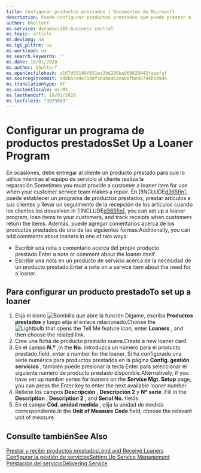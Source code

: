 ```yaml
---
title: Configurar productos prestados | Documentos de Microsoft
description: Puede configurar productos prestados que puede prestar a los clientes para reemplazar productos de servicio mientras están en servicio.
author: bholtorf
ms.service: dynamics365-business-central
ms.topic: article
ms.devlang: na
ms.tgt_pltfrm: na
ms.workload: na
ms.search.keywords: ''
ms.date: 10/01/2020
ms.author: bholtorf
ms.openlocfilehash: d167d55196f651ea3b6286ba969829042fabefaf
ms.sourcegitcommit: ddbb5cede750df1baba4b3eab8fbed6744b5b9d6
ms.translationtype: HT
ms.contentlocale: es-MX
ms.lasthandoff: 10/01/2020
ms.locfileid: "3925883"
---
```

# <a name="set-up-a-loaner-program"></a><span data-ttu-id="b24f0-103">Configurar un programa de productos prestados</span><span class="sxs-lookup"><span data-stu-id="b24f0-103">Set Up a Loaner Program</span></span>
<span data-ttu-id="b24f0-104">En ocasiones, debe entregar al cliente un producto prestado para que lo utilice mientras el equipo de servicio al cliente realiza la reparación.</span><span class="sxs-lookup"><span data-stu-id="b24f0-104">Sometimes you must provide a customer a loaner item for use when your customer service team makes a repair.</span></span> <span data-ttu-id="b24f0-105">En [!INCLUDE[d365fin](includes/d365fin_md.md)], puede establecer un programa de productos prestados, prestar artículos a sus clientes y llevar un seguimiento de la recepción de los artículos cuando los clientes los devuelven.</span><span class="sxs-lookup"><span data-stu-id="b24f0-105">In [!INCLUDE[d365fin](includes/d365fin_md.md)], you can set up a loaner program, loan items to your customers, and track receipts when customers return the items.</span></span> <span data-ttu-id="b24f0-106">Además, puede agregar comentarios acerca de los productos prestados de una de las siguientes formas:</span><span class="sxs-lookup"><span data-stu-id="b24f0-106">Additionally, you can add comments about loaners in one of two ways:</span></span>  
  
* <span data-ttu-id="b24f0-107">Escribir una nota o comentario acerca del propio producto prestado.</span><span class="sxs-lookup"><span data-stu-id="b24f0-107">Enter a note or comment about the loaner itself.</span></span>  
* <span data-ttu-id="b24f0-108">Escribir una nota en un producto de servicio acerca de la necesidad de un producto prestado.</span><span class="sxs-lookup"><span data-stu-id="b24f0-108">Enter a note on a service item about the need for a loaner.</span></span>  

## <a name="to-set-up-a-loaner"></a><span data-ttu-id="b24f0-109">Para configurar un producto prestado</span><span class="sxs-lookup"><span data-stu-id="b24f0-109">To set up a loaner</span></span>  
1. <span data-ttu-id="b24f0-110">Elija el icono ![Bombilla que abre la función Dígame](media/ui-search/search_small.png "Dígame qué desea hacer"), escriba **Productos prestados** y luego elija el enlace relacionado.</span><span class="sxs-lookup"><span data-stu-id="b24f0-110">Choose the ![Lightbulb that opens the Tell Me feature](media/ui-search/search_small.png "Tell me what you want to do") icon, enter **Loaners** , and then choose the related link.</span></span>  
2. <span data-ttu-id="b24f0-111">Cree una ficha de producto prestado nueva.</span><span class="sxs-lookup"><span data-stu-id="b24f0-111">Create a new loaner card.</span></span> 
3. <span data-ttu-id="b24f0-112">En el campo **N.º** ,</span><span class="sxs-lookup"><span data-stu-id="b24f0-112">In the **No.**</span></span> <span data-ttu-id="b24f0-113">introduzca un número para el producto prestado.</span><span class="sxs-lookup"><span data-stu-id="b24f0-113">field, enter a number for the loaner.</span></span> <span data-ttu-id="b24f0-114">Si ha configurado una serie numérica para productos prestados en la página **Config. gestión servicios** , también puede presionar la tecla Enter para seleccionar el siguiente número de producto prestado disponible.</span><span class="sxs-lookup"><span data-stu-id="b24f0-114">Alternatively, if you have set up number series for loaners on the **Service Mgt. Setup** page, you can press the Enter key to enter the next available loaner number.</span></span>  
4. <span data-ttu-id="b24f0-115">Rellene los campos **Descripción** , **Descripción 2** y **Nº serie** .</span><span class="sxs-lookup"><span data-stu-id="b24f0-115">Fill in the **Description** , **Description 2** , and **Serial No.** fields.</span></span>  
5. <span data-ttu-id="b24f0-116">En el campo **Cód. unidad medida** , elija la unidad de medida correspondiente.</span><span class="sxs-lookup"><span data-stu-id="b24f0-116">In the **Unit of Measure Code** field, choose the relevant unit of measure.</span></span>  
  
## <a name="see-also"></a><span data-ttu-id="b24f0-117">Consulte también</span><span class="sxs-lookup"><span data-stu-id="b24f0-117">See Also</span></span>
[<span data-ttu-id="b24f0-118">Prestar y recibir productos prestados</span><span class="sxs-lookup"><span data-stu-id="b24f0-118">Lend and Receive Loaners</span></span>](service-how-to-lend-receive-loaners.md)  
[<span data-ttu-id="b24f0-119">Configurar la gestión de servicios</span><span class="sxs-lookup"><span data-stu-id="b24f0-119">Setting Up Service Management</span></span>](service-setup-service.md)  
[<span data-ttu-id="b24f0-120">Prestación del servicio</span><span class="sxs-lookup"><span data-stu-id="b24f0-120">Delivering Service</span></span>](service-deliver-service.md)  

